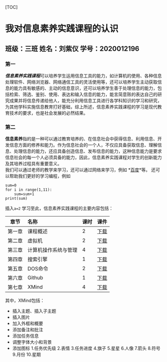 [TOC]

# 我对信息素养实践课程的认识

## 班级：三班  姓名：刘紫仪  学号：2020012196

### 第一

***信息素养实践课程***可以培养学生运用信息工具的能力，如计算机的使用、各种信息处理软件、网络浏览器、网络通信工具的灵活使用等，还可以培养学生主动获取信息的能力具有敏感的、主动的信息意识，还可以培养学生善于处理信息的能力，包括检索、筛选、鉴别、使用、表达和输入信息的能力，能言简意赅的表达自己的研究成果并将信息传递给他人，能充分利用信息工具进行各学科知识的学习和研究，为其他学科实施信息教育打好基础，综上所述，信息素养实践课程的学习是现代教育技术的要求，也是社会发展的必然结果。   

### 第二

**信息素养**指的是一种可以通过教育培养的、在信息社会中获得信息、利用信息、开发信息方面的修养和能力。作为信息社会的一个人，不仅应具备获取信息、理解信息、处理信息的能力，还应具备创造信息、发布信息的能力，这种信息能力是要求信息社会的每一个人必须具备的能力，因此，信息素养实践课程对学生的创新能力及其培养过程具有重要意义。  
我们可以通过老师的教学来学习，还可以通过网络来学习，例如
*[百度](https://www.baidu.com/?tn=62095104_23_oem_dg)*等。
还可以帮助我们更好的学习编程，例如

```
sum=0
for i in range(1,11):
    sum=sum+1
print(sum)
```

插入`a=2`
学习至此，信息素养实践课程的主要内容包括：

|  章节  | 名称                 | 课时 |   课件   |
| :----: | :------------------- | :--- | :------: |
| 第一章 | 课程概述             | 2    | [下载]() |
| 第二章 | 虚拟机               | 2    | [下载]() |
| 第三章 | 计算机操作系统与管理 | 4    | [下载]() |
| 第四章 | 搜索引擎             | 1    | [下载]() |
| 第五章 | DOS命令              | 2    | [下载]() |
| 第六章 | Github               | 1    | [下载]() |
| 第七章 | XMind                | 4    | [下载]() |

其中，XMind包括：

- 插入主题、插入子主题
- 插入图片
- 加入外框和概要
- 添加备注和批注
- 添加任务信息
- 调整字体大小和背景
- 添加图标
  1.任务优先级
  2.表情
  3.任务进度
  4.旗子
  5.星星
  6.人像
  7.箭头
  8.符号
  9.月份
  10.星期

